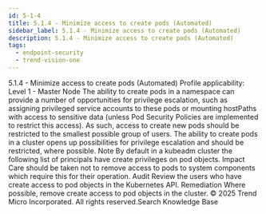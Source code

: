 ```yaml
---
id: 5-1-4
title: 5.1.4 - Minimize access to create pods (Automated)
sidebar_label: 5.1.4 - Minimize access to create pods (Automated)
description: 5.1.4 - Minimize access to create pods (Automated)
tags:
  - endpoint-security
  - trend-vision-one
---
```


 5.1.4 - Minimize access to create pods (Automated) Profile applicability: Level 1 - Master Node The ability to create pods in a namespace can provide a number of opportunities for privilege escalation, such as assigning privileged service accounts to these pods or mounting hostPaths with access to sensitive data (unless Pod Security Policies are implemented to restrict this access). As such, access to create new pods should be restricted to the smallest possible group of users. The ability to create pods in a cluster opens up possibilities for privilege escalation and should be restricted, where possible. Note By default in a kubeadm cluster the following list of principals have create privileges on pod objects. Impact Care should be taken not to remove access to pods to system components which require this for their operation. Audit Review the users who have create access to pod objects in the Kubernetes API. Remediation Where possible, remove create access to pod objects in the cluster. © 2025 Trend Micro Incorporated. All rights reserved.Search Knowledge Base